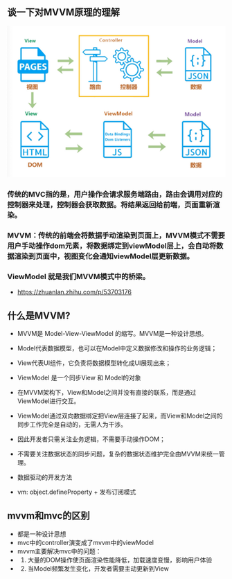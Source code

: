 ## 谈一下对MVVM原理的理解

![avatar](./img/mvvm.jpg)
### 传统的MVC指的是，用户操作会请求服务端路由，路由会调用对应的控制器来处理，控制器会获取数据。将结果返回给前端，页面重新渲染。

### MVVM：传统的前端会将数据手动渲染到页面上，MVVM模式不需要用户手动操作dom元素，将数据绑定到viewModel层上，会自动将数据渲染到页面中，视图变化会通知viewModel层更新数据。

### ViewModel 就是我们MVVM模式中的桥梁。

- https://zhuanlan.zhihu.com/p/53703176

## 什么是MVVM?
- MVVM是 Model-View-ViewModel 的缩写。MVVM是一种设计思想。 
- Model代表数据模型，也可以在Model中定义数据修改和操作的业务逻辑；
- View代表UI组件，它负责将数据模型转化成UI展现出来；
- ViewModel 是一个同步View 和 Model的对象

- 在MVVM架构下，View和Model之间并没有直接的联系，而是通过ViewModel进行交互。
- ViewModel通过双向数据绑定把View层连接了起来，而View和Model之间的同步工作完全是自动的，无需人为干涉。
- 因此开发者只需关注业务逻辑，不需要手动操作DOM；
- 不需要关注数据状态的同步问题，复杂的数据状态维护完全由MVVM来统一管理。
- 数据驱动的开发方法

- vm: object.defineProperty + 发布订阅模式

## mvvm和mvc的区别
- 都是一种设计思想
- mvc中的controller演变成了mvvm中的viewModel
- mvvm主要解决mvc中的问题：
- 1. 大量的DOM操作使页面渲染性能降低，加载速度变慢，影响用户体验
- 2. 当Model频繁发生变化，开发者需要主动更新到View